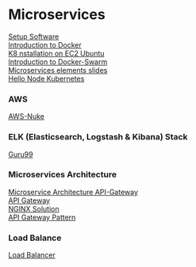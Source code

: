 
# Microservices

[Setup Software](/setup-microservices.txt)<br>
[Introduction to Docker](/Intro_to_Docker.txt)<br>
[K8 nstallation on EC2 Ubuntu](/K8-Installation-EC2-Ubuntu.txt)<br>
[Introduction to Docker-Swarm](/Docker-Swarm.txt)<br>
[Microservices elements slides](/microservices-elements-slides.pdf)<br>
[Hello Node Kubernetes](/Hello_Node_Kubernetes.txt)<br>


### AWS
[AWS-Nuke](https://github.com/rebuy-de/aws-nuke)<br>


### ELK (Elasticsearch, Logstash & Kibana) Stack
[Guru99](https://www.guru99.com/elk-stack-tutorial.html)<br>
  
 
### Microservices Architecture
[Microservice Architecture API-Gateway](/Microservice-Architecture-API-Gateway-Considerations.pdf)<br>
[API Gateway](https://microservices.io/patterns/apigateway.html)<br>
[NGINX Solution](https://www.nginx.com/solutions/)<br>
[API Gateway Pattern](https://docs.microsoft.com/en-us/dotnet/architecture/microservices/architect-microservice-container-applications/direct-client-to-microservice-communication-versus-the-api-gateway-pattern)<br>

### Load Balance
[Load Balancer](https://load-balancer.inlab.net/articles/free-and-open-source-load-balancing-software-and-projects/)<br>
